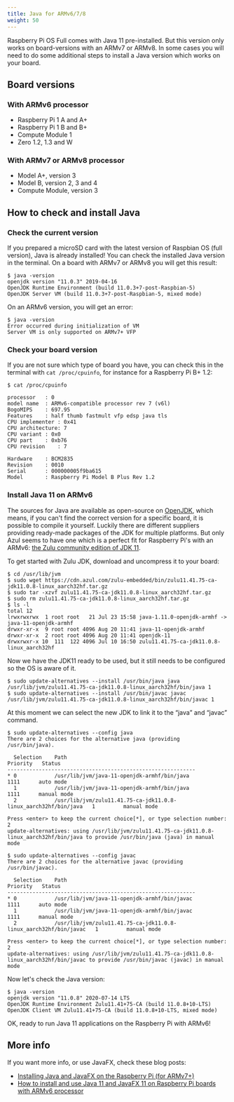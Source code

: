 ```yaml
---
title: Java for ARMv6/7/8
weight: 50
---
```


Raspberry Pi OS Full comes with Java 11 pre-installed. But this version only works on board-versions with an 
ARMv7 or ARMv8. In some cases you will need to do some additional steps to install a Java version which works
on your board. 

## Board versions

### With ARMv6 processor

* Raspberry Pi 1 A and A+
* Raspberry Pi 1 B and B+
* Compute Module 1
* Zero 1.2, 1.3 and W

### With ARMv7 or ARMv8 processor

* Model A+, version 3
* Model B, version 2, 3 and 4
* Compute Module, version 3

## How to check and install Java

### Check the current version

If you prepared a microSD card with the latest version of Raspbian OS (full version), Java is already installed!
You can check the installed Java version in the terminal. On a board with ARMv7 or ARMv8 you will get this result:

```
$ java -version
openjdk version "11.0.3" 2019-04-16
OpenJDK Runtime Environment (build 11.0.3+7-post-Raspbian-5)
OpenJDK Server VM (build 11.0.3+7-post-Raspbian-5, mixed mode)
```

On an ARMv6 version, you will get an error:

```
$ java -version
Error occurred during initialization of VM
Server VM is only supported on ARMv7+ VFP
```

### Check your board version

If you are not sure which type of board you have, you can check this in the terminal with `cat /proc/cpuinfo`, 
for instance for a Raspberry Pi B+ 1.2:

```
$ cat /proc/cpuinfo

processor	: 0
model name	: ARMv6-compatible processor rev 7 (v6l)
BogoMIPS	: 697.95
Features	: half thumb fastmult vfp edsp java tls 
CPU implementer	: 0x41
CPU architecture: 7
CPU variant	: 0x0
CPU part	: 0xb76
CPU revision	: 7

Hardware	: BCM2835
Revision	: 0010
Serial		: 000000005f9ba615
Model		: Raspberry Pi Model B Plus Rev 1.2
```

### Install Java 11 on ARMv6

The sources for Java are available as open-source on [OpenJDK](https://openjdk.java.net/), which means, if you can't find the correct version for a specific board, it is possible to compile it yourself. Luckily there are different suppliers providing ready-made packages of the JDK for multiple platforms. But only Azul seems to have one which is a perfect fit for Raspberry Pi's with an ARMv6: [the Zulu community edition of JDK 11](https://www.azul.com/downloads/zulu-community/?version=java-11-lts&os=linux&architecture=arm-32-bit-hf&package=jdk).

To get started with Zulu JDK, download and uncompress it to your board:

```
$ cd /usr/lib/jvm
$ sudo wget https://cdn.azul.com/zulu-embedded/bin/zulu11.41.75-ca-jdk11.0.8-linux_aarch32hf.tar.gz
$ sudo tar -xzvf zulu11.41.75-ca-jdk11.0.8-linux_aarch32hf.tar.gz
$ sudo rm zulu11.41.75-ca-jdk11.0.8-linux_aarch32hf.tar.gz
$ ls -l
total 12
lrwxrwxrwx  1 root root   21 Jul 23 15:58 java-1.11.0-openjdk-armhf -> java-11-openjdk-armhf
drwxr-xr-x  9 root root 4096 Aug 20 11:41 java-11-openjdk-armhf
drwxr-xr-x  2 root root 4096 Aug 20 11:41 openjdk-11
drwxrwxr-x 10  111  122 4096 Jul 10 16:50 zulu11.41.75-ca-jdk11.0.8-linux_aarch32hf
```

Now we have the JDK11 ready to be used, but it still needs to be configured so the OS is aware of it.

```
$ sudo update-alternatives --install /usr/bin/java java /usr/lib/jvm/zulu11.41.75-ca-jdk11.0.8-linux_aarch32hf/bin/java 1
$ sudo update-alternatives --install /usr/bin/javac javac /usr/lib/jvm/zulu11.41.75-ca-jdk11.0.8-linux_aarch32hf/bin/javac 1
```

At this moment we can select the new JDK to link it to the “java” and “javac” command.

```
$ sudo update-alternatives --config java
There are 2 choices for the alternative java (providing /usr/bin/java).

  Selection    Path                                                             Priority   Status
------------------------------------------------------------
* 0            /usr/lib/jvm/java-11-openjdk-armhf/bin/java                       1111      auto mode
  1            /usr/lib/jvm/java-11-openjdk-armhf/bin/java                       1111      manual mode
  2            /usr/lib/jvm/zulu11.41.75-ca-jdk11.0.8-linux_aarch32hf/bin/java   1         manual mode

Press <enter> to keep the current choice[*], or type selection number: 2
update-alternatives: using /usr/lib/jvm/zulu11.41.75-ca-jdk11.0.8-linux_aarch32hf/bin/java to provide /usr/bin/java (java) in manual mode

$ sudo update-alternatives --config javac
There are 2 choices for the alternative javac (providing /usr/bin/javac).

  Selection    Path                                                              Priority   Status
------------------------------------------------------------
* 0            /usr/lib/jvm/java-11-openjdk-armhf/bin/javac                       1111      auto mode
  1            /usr/lib/jvm/java-11-openjdk-armhf/bin/javac                       1111      manual mode
  2            /usr/lib/jvm/zulu11.41.75-ca-jdk11.0.8-linux_aarch32hf/bin/javac   1         manual mode

Press <enter> to keep the current choice[*], or type selection number: 2
update-alternatives: using /usr/lib/jvm/zulu11.41.75-ca-jdk11.0.8-linux_aarch32hf/bin/javac to provide /usr/bin/javac (javac) in manual mode
```

Now let's check the Java version:

```
$ java -version
openjdk version "11.0.8" 2020-07-14 LTS
OpenJDK Runtime Environment Zulu11.41+75-CA (build 11.0.8+10-LTS)
OpenJDK Client VM Zulu11.41+75-CA (build 11.0.8+10-LTS, mixed mode)
```

OK, ready to run Java 11 applications on the Raspberry Pi with ARMv6!

## More info

If you want more info, or use JavaFX, check these blog posts:

* [Installing Java and JavaFX on the Raspberry Pi (for ARMv7+)](https://webtechie.be/post/2020-04-08-installing-java-and-javafx-on-raspberry-pi/)
* [How to install and use Java 11 and JavaFX 11 on Raspberry Pi boards with ARMv6 processor](https://webtechie.be/post/2020-08-27-azul-zulu-java-11-and-gluon-javafx-11-on-armv6-raspberry-pi/)

